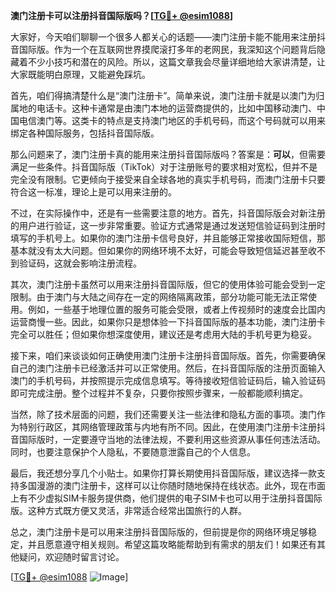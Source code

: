 **澳门注册卡可以注册抖音国际版吗？[[TG💪+ @esim1088](https://t.me/s/esim1088)]**

大家好，今天咱们聊聊一个很多人都关心的话题——澳门注册卡能不能用来注册抖音国际版。作为一个在互联网世界摸爬滚打多年的老网民，我深知这个问题背后隐藏着不少小技巧和潜在的风险。所以，这篇文章我会尽量详细地给大家讲清楚，让大家既能明白原理，又能避免踩坑。

首先，咱们得搞清楚什么是“澳门注册卡”。简单来说，澳门注册卡就是以澳门为归属地的电话卡。这种卡通常是由澳门本地的运营商提供的，比如中国移动澳门、中国电信澳门等。这类卡的特点是支持澳门地区的手机号码，而这个号码就可以用来绑定各种国际服务，包括抖音国际版。

那么问题来了，澳门注册卡真的能用来注册抖音国际版吗？答案是：**可以**，但需要满足一些条件。抖音国际版（TikTok）对于注册账号的要求相对宽松，但并不是完全没有限制。它更倾向于接受来自全球各地的真实手机号码，而澳门注册卡只要符合这一标准，理论上是可以用来注册的。

不过，在实际操作中，还是有一些需要注意的地方。首先，抖音国际版会对新注册的用户进行验证，这一步非常重要。验证方式通常是通过发送短信验证码到注册时填写的手机号上。如果你的澳门注册卡信号良好，并且能够正常接收国际短信，那基本就没有太大问题。但如果你的网络环境不太好，可能会导致短信延迟甚至收不到验证码，这就会影响注册流程。

其次，澳门注册卡虽然可以用来注册抖音国际版，但它的使用体验可能会受到一定限制。由于澳门与大陆之间存在一定的网络隔离政策，部分功能可能无法正常使用。例如，一些基于地理位置的服务可能会受限，或者上传视频时的速度会比国内运营商慢一些。因此，如果你只是想体验一下抖音国际版的基本功能，澳门注册卡完全可以胜任；但如果你想深度使用，建议还是考虑用大陆的手机号更为稳妥。

接下来，咱们来谈谈如何正确使用澳门注册卡注册抖音国际版。首先，你需要确保自己的澳门注册卡已经激活并可以正常使用。然后，在抖音国际版的注册页面输入澳门的手机号码，并按照提示完成信息填写。等待接收短信验证码后，输入验证码即可完成注册。整个过程并不复杂，只要你按照步骤来，一般都能顺利搞定。

当然，除了技术层面的问题，我们还需要关注一些法律和隐私方面的事项。澳门作为特别行政区，其网络管理政策与内地有所不同。因此，在使用澳门注册卡注册抖音国际版时，一定要遵守当地的法律法规，不要利用这些资源从事任何违法活动。同时，也要注意保护个人隐私，不要随意泄露自己的个人信息。

最后，我还想分享几个小贴士。如果你打算长期使用抖音国际版，建议选择一款支持多国漫游的澳门注册卡，这样可以让你随时随地保持在线状态。此外，现在市面上有不少虚拟SIM卡服务提供商，他们提供的电子SIM卡也可以用于注册抖音国际版。这种方式既方便又灵活，非常适合经常出国旅行的人群。

总之，澳门注册卡是可以用来注册抖音国际版的，但前提是你的网络环境足够稳定，并且愿意遵守相关规则。希望这篇攻略能帮助到有需求的朋友们！如果还有其他疑问，欢迎随时留言讨论。

[[TG💪+ @esim1088](https://t.me/s/esim1088) ![Image](https://i.postimg.cc/4NQfJmqS/Snipaste-2025-05-13-00-14-12.png)]